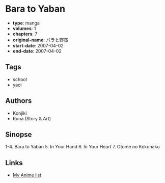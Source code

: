 # Bara to Yaban

-   **type**: manga
-   **volumes**: 1
-   **chapters**: 7
-   **original-name**: バラと野蛮
-   **start-date**: 2007-04-02
-   **end-date**: 2007-04-02

## Tags

-   school
-   yaoi

## Authors

-   Konjiki
-   Runa (Story & Art)

## Sinopse

1-4. Bara to Yaban 5. In Your Hand 6. In Your Heart 7. Otome no Kokuhaku

## Links

-   [My Anime list](https://myanimelist.net/manga/11502/Bara_to_Yaban)
